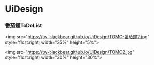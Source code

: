 # UiDesign
### 番茄鐘ToDoList

<img src="https://tw-blackbear.github.io/UiDesign/TOMO-番茄鐘2.jpg" style='float:right; width="35%" height="5%"></img>

<img src="https://tw-blackbear.github.io/UiDesign/TOMO2.jpg"  style='float:right; width="30%" height="30%"></img>
